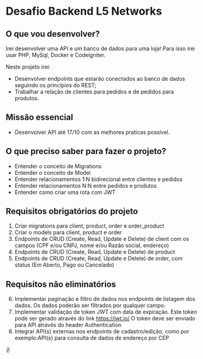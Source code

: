 # Desafio Backend L5 Networks

## O que vou desenvolver?

Irei desenvolver uma API e um banco de dados para uma loja! Para isso irei usar PHP, MySql, Docker e Codeigniter.

Neste projeto irei:

- Desenvolver endpoints que estarão conectados ao banco de dados seguindo os princípios do REST;
- Trabalhar a relação de clientes para pedidos e de pedidos para produtos.

## Missão essencial

- Desenvolver API até 17/10 com as melhores praticas possível.

## O que preciso saber para fazer o projeto?

-  Entender o conceito de Migrations
-  Entender o conceito de Model
-  Entender relacionamentos 1:N bidirecional entre clientes e pedidos
-  Entender relacionamentos N:N entre pedidos e produtos
-  Entender como criar uma rota com JWT

## Requisitos obrigatórios do projeto

 1. Criar migrations para client, product, order e order_product
 2. Criar o models para client, product e order
 3. Endpoints de CRUD (Create, Read, Update e Delete) de client com os campos (CPF e/ou CNPJ, nome e/ou Razão social, endereço)
 4. Endpoints de CRUD (Create, Read, Update e Delete) de product
 5. Endpoints de CRUD (Create, Read, Update e Delete) de order, com status (Em Aberto, Pago ou Cancelado)

## Requisitos não eliminatórios

6. Implementar paginação e filtro de dados nos endpoints de listagem dos dados. Os dados poderão ser filtrados por qualquer campo.
7.	Implementar validação de token JWT com data de expiração. Este token pode ser gerado através do link https://jwt.io/ 
O token deve ser enviado para API através do header Authentication
8.	Integrar API(s) externas nos endpoints de cadastro/edição, como por exemplo:API(s) para consulta de dados de endereço por CEP


 ✌️
